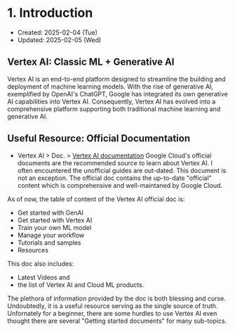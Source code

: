 # 1. Introduction
* Created: 2025-02-04 (Tue)
* Updated: 2025-02-05 (Wed)

## Vertex AI: Classic ML + Generative AI
Vertex AI is an end-to-end platform designed to streamline the building and deployment of machine learning models.  With the rise of generative AI, exemplified by OpenAI's ChatGPT, Google has integrated its own generative AI capabilities into Vertex AI.  Consequently, Vertex AI has evolved into a comprehensive platform supporting both traditional machine learning and generative AI.

## Useful Resource: Official Documentation
* Vertex AI > Doc. > [Vertex AI documentation](https://cloud.google.com/vertex-ai/docs)
Google Cloud's official documents are the recommended source to learn about Vertex AI. I often encountered the unofficial guides are out-dated. This document is not an exception. The official doc contains the up-to-date "official" content which is comprehensive and well-maintaned by Google Cloud. 

As of now, the table of content of the Vertex AI official doc is: 
  - Get started with GenAI
  - Get started with Vertex AI
  - Train your own ML model
  - Manage your workflow
  - Tutorials and samples
  - Resources

This doc also includes:
- Latest Videos and 
- the list of Vertex AI and Cloud ML products.

The plethora of information provided by the doc is both blessing and curse. Undoubtedly, it is a useful resource serving as the single source of truth. Unfornately for a beginner, there are some hurdles to use Vertex AI even thought there are several "Getting started documents" for many sub-topics.